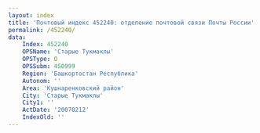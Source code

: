 ```yaml
---
layout: index
title: 'Почтовый индекс 452240: отделение почтовой связи Почты России'
permalink: /452240/
data:
    Index: 452240
    OPSName: 'Старые Тукмаклы'
    OPSType: О
    OPSSubm: 450999
    Region: 'Башкортостан Республика'
    Autonom: ''
    Area: 'Кушнаренковский район'
    City: 'Старые Тукмаклы'
    City1: ''
    ActDate: '20070212'
    IndexOld: ''
---
```


